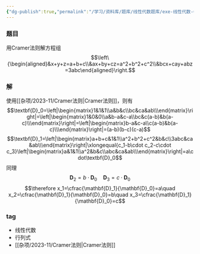 ```yaml
---
{"dg-publish":true,"permalink":"/学习/资料库/题库/线性代数题库/exe-线性代数-00000012/","dgPassFrontmatter":true}
---
```


### 题目
用Cramer法则解方程组
$$\left\{\begin{aligned}&x+y+z=a+b+c\\&ax+by+cz=a^2+b^2+c^2\\&bcx+cay+abz=3abc\end{aligned}\right.$$
### 解
使用[[杂项/2023-11/Cramer法则\|Cramer法则]]，则有
$$\textbf{D}_0=\left|\begin{matrix}1&1&1\\a&b&c\\bc&ca&ab\\\end{matrix}\right|=\left|\begin{matrix}1&0&0\\a&b-a&c-a\\bc&c(a-b)&b(a-c)\\\end{matrix}\right|=\left|\begin{matrix}b-a&c-a\\c(a-b)&b(a-c)\\\end{matrix}\right|=(a-b)(b-c)(c-a)$$
$$\textbf{D}_1=\left|\begin{matrix}a+b+c&1&1\\a^2+b^2+c^2&b&c\\3abc&ca&ab\\\end{matrix}\right|\xlongequal{c_1-b\cdot c_2-c\cdot c_3}\left|\begin{matrix}a&1&1\\a^2&b&c\\abc&ca&ab\\\end{matrix}\right|=a\cdot\textbf{D}_0$$
同理
$$\textbf{D}_2=b\cdot\textbf{D}_0\quad\textbf{D}_3=c\cdot\textbf{D}_0$$
$$\therefore x_1=\cfrac{\mathbf{D}_1}{\mathbf{D}_0}=a\quad x_2=\cfrac{\mathbf{D}_1}{\mathbf{D}_0}=b\quad x_3=\cfrac{\mathbf{D}_1}{\mathbf{D}_0}=c$$
### tag
- 线性代数
- 行列式
- [[杂项/2023-11/Cramer法则\|Cramer法则]]